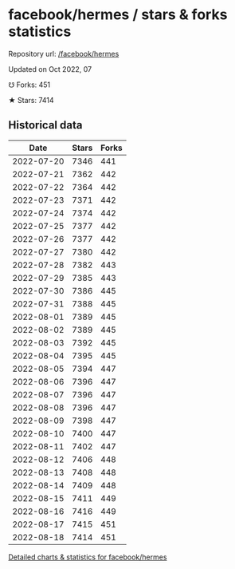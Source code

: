# facebook/hermes / stars & forks statistics

Repository url: [/facebook/hermes](https://github.com/facebook/hermes)

Updated on Oct 2022, 07

☋ Forks: 451

★ Stars: 7414

## Historical data
| Date | Stars | Forks |
|------|-------|-------|
| 2022-07-20 | 7346 | 441 | 
| 2022-07-21 | 7362 | 442 | 
| 2022-07-22 | 7364 | 442 | 
| 2022-07-23 | 7371 | 442 | 
| 2022-07-24 | 7374 | 442 | 
| 2022-07-25 | 7377 | 442 | 
| 2022-07-26 | 7377 | 442 | 
| 2022-07-27 | 7380 | 442 | 
| 2022-07-28 | 7382 | 443 | 
| 2022-07-29 | 7385 | 443 | 
| 2022-07-30 | 7386 | 445 | 
| 2022-07-31 | 7388 | 445 | 
| 2022-08-01 | 7389 | 445 | 
| 2022-08-02 | 7389 | 445 | 
| 2022-08-03 | 7392 | 445 | 
| 2022-08-04 | 7395 | 445 | 
| 2022-08-05 | 7394 | 447 | 
| 2022-08-06 | 7396 | 447 | 
| 2022-08-07 | 7396 | 447 | 
| 2022-08-08 | 7396 | 447 | 
| 2022-08-09 | 7398 | 447 | 
| 2022-08-10 | 7400 | 447 | 
| 2022-08-11 | 7402 | 447 | 
| 2022-08-12 | 7406 | 448 | 
| 2022-08-13 | 7408 | 448 | 
| 2022-08-14 | 7409 | 448 | 
| 2022-08-15 | 7411 | 449 | 
| 2022-08-16 | 7416 | 449 | 
| 2022-08-17 | 7415 | 451 | 
| 2022-08-18 | 7414 | 451 | 


[Detailed charts & statistics for facebook/hermes](https://reviewgithub.com/rep/facebook/hermes)
